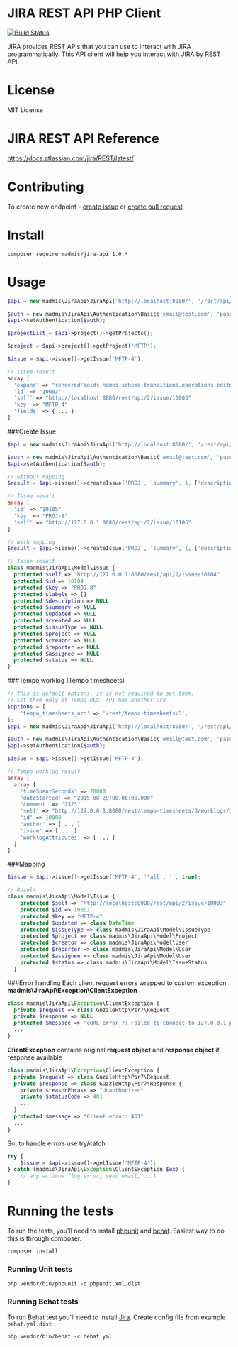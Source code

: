 # JIRA REST API PHP Client

[![Build Status](https://secure.travis-ci.org/madmis/jira-api.png)](http://travis-ci.org/madmis/jira-api)

JIRA provides REST APIs that you can use to interact with JIRA programmatically.
This API client will help you interact with JIRA by REST API. 
 

# License

MIT License

# JIRA REST API Reference

https://docs.atlassian.com/jira/REST/latest/

# Contributing
To create new endpoint - [create issue](https://github.com/madmis/jira-api/issues/new) or [create pull request](https://github.com/madmis/jira-api/compare)

# Install
    
    composer require madmis/jira-api 1.0.*

# Usage
```php
$api = new madmis\JiraApi\JiraApi('http://localhost:8080/', '/rest/api/2');

$auth = new madmis\JiraApi\Authentication\Basic('email@test.com', 'password');
$api->setAuthentication($auth);

$projectList = $api->project()->getProjects();

$project = $api->project()->getProject('MFTP');

$issue = $api->issue()->getIssue('MFTP-4');

// Issue result
array [
  'expand' => "renderedFields,names,schema,transitions,operations,editmeta,changelog"
  'id' => "10003"
  'self' => "http://localhost:8080/rest/api/2/issue/10003"
  'key' => "MFTP-4"
  'fields' => { ... }
]
```

###Create Issue

```php
$api = new madmis\JiraApi\JiraApi('http://localhost:8080/', '/rest/api/2');

$auth = new madmis\JiraApi\Authentication\Basic('email@test.com', 'password');
$api->setAuthentication($auth);

// without mapping
$result = $api->issue()->createIssue('PROJ', 'summary', 1, ['description' => 'description']);

// Issue result
array [
  'id' => "10105"
  'key' => "PROJ-9"
  'self' => "http://127.0.0.1:8080/rest/api/2/issue/10105"
]

// with mapping
$result = $api->issue()->createIssue('PROJ', 'summary', 1, ['description' => 'description'], true);

// Issue result
class madmis\JiraApi\Model\Issue {
  protected $self => "http://127.0.0.1:8080/rest/api/2/issue/10104"
  protected $id => 10104
  protected $key => "PROJ-8"
  protected $labels => []
  protected $description => NULL
  protected $summary => NULL
  protected $updated => NULL
  protected $created => NULL
  protected $issueType => NULL
  protected $project => NULL
  protected $creator => NULL
  protected $reporter => NULL
  protected $assignee => NULL
  protected $status => NULL
}
```

###Tempo worklog (Tempo timesheets)

```php
// This is default options, it is not required to set them.
// Set them only it Tempo REST API has another urn
$options = [
    'tempo_timesheets_urn' => '/rest/tempo-timesheets/3',
];
$api = new madmis\JiraApi\JiraApi('http://localhost:8080/', '/rest/api/2', $options);

$auth = new madmis\JiraApi\Authentication\Basic('email@test.com', 'password');
$api->setAuthentication($auth);

$issue = $api->issue()->getIssue('MFTP-4');

// Tempo worklog result
array [
  array [
    'timeSpentSeconds' => 28800
    'dateStarted' => "2015-08-29T00:00:00.000"
    'comment' => "2323"
    'self' => "http://127.0.0.1:8080/rest/tempo-timesheets/3/worklogs/10000"
    'id' => 10000
    'author' => [ ... ]
    'issue' => [ ... ]
    'worklogAttributes' => [ ... ]
  ]
]
```

###Mapping

```php
$issue = $api->issue()->getIssue('MFTP-4', '*all', '', true);

// Result
class madmis\JiraApi\Model\Issue {
    protected $self => "http://localhost:8080/rest/api/2/issue/10003"
    protected $id => 10003
    protected $key => "MFTP-4"
    protected $updated => class DateTime
    protected $issueType => class madmis\JiraApi\Model\IssueType
    protected $project => class madmis\JiraApi\Model\Project
    protected $creator => class madmis\JiraApi\Model\User
    protected $reporter => class madmis\JiraApi\Model\User
    protected $assignee => class madmis\JiraApi\Model\User
    protected $status => class madmis\JiraApi\Model\IssueStatus
  }
```

###Error handling
Each client request errors wrapped to custom exception **madmis\JiraApi\Exception\ClientException**  

```php
class madmis\JiraApi\Exception\ClientException {
  private $request => class GuzzleHttp\Psr7\Request
  private $response => NULL
  protected $message => "cURL error 7: Failed to connect to 127.0.0.1 port 8080: Connection refused (see http://curl.haxx.se/libcurl/c/libcurl-errors.html)"
  ...
}
```

**ClientException** contains original **request object** and **response object** if response available

```php
class madmis\JiraApi\Exception\ClientException {
  private $request => class GuzzleHttp\Psr7\Request 
  private $response => class GuzzleHttp\Psr7\Response {
    private $reasonPhrase => "Unauthorized"
    private $statusCode => 401
    ...
  }
  protected $message => "Client error: 401"
  ...  
}
```

So, to handle errors use try/catch

```php
try {
    $issue = $api->issue()->getIssue('MFTP-4');
} catch (madmis\JiraApi\Exception\ClientException $ex) {
    // any actions (log error, send email, ...) 
}
```

# Running the tests
To run the tests, you'll need to install [phpunit](https://phpunit.de/) and [behat](https://github.com/Behat/Behat). 
Easiest way to do this is through composer.

    composer install

### Running Unit tests

    php vendor/bin/phpunit -c phpunit.xml.dist

### Running Behat tests

To run Behat test you'll need to install [Jira](https://www.atlassian.com/software/jira/download).
Create config file from example `behat.yml.dist` 

    php vendor/bin/behat -c behat.yml

